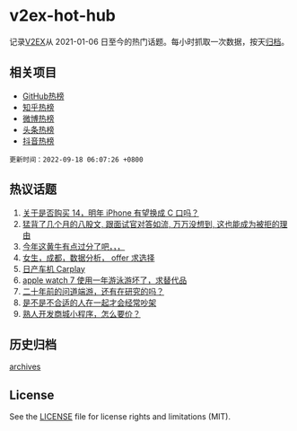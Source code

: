 # v2ex-hot-hub

 记录[V2EX](https://www.v2ex.com/)从 2021-01-06 日至今的热门话题。每小时抓取一次数据，按天[归档](archives)。
 
 ## 相关项目

- [GitHub热榜](https://github.com/snaildev/github-hot-hub)
- [知乎热榜](https://github.com/snaildev/zhihu-hot-hub)
- [微博热榜](https://github.com/snaildev/weibo-hot-hub)
- [头条热榜](https://github.com/snaildev/toutiao-hot-hub)
- [抖音热榜](https://github.com/snaildev/douyin-hot-hub)


 `更新时间：2022-09-18 06:07:26 +0800`

## 热议话题

1. [关于是否购买 14，明年 iPhone 有望换成 C 口吗？](https://www.v2ex.com/t/880850)
1. [猛背了几个月的八股文, 跟面试官对答如流, 万万没想到, 这也能成为被拒的理由](https://www.v2ex.com/t/880727)
1. [今年这黄牛有点过分了吧，，，](https://www.v2ex.com/t/880778)
1. [女生，成都，数据分析， offer 求选择](https://www.v2ex.com/t/880766)
1. [日产车机 Carplay](https://www.v2ex.com/t/880771)
1. [apple watch 7 使用一年游泳游坏了，求替代品](https://www.v2ex.com/t/880807)
1. [二十年前的问道端游，还有在研究的吗？](https://www.v2ex.com/t/880761)
1. [是不是不合适的人在一起才会经常吵架](https://www.v2ex.com/t/880853)
1. [熟人开发商城小程序，怎么要价？](https://www.v2ex.com/t/880786)

## 历史归档

[archives](archives)

## License

See the [LICENSE](LICENSE) file for license rights and limitations (MIT).
